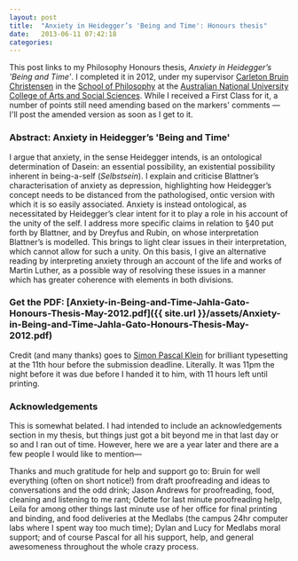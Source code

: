 ```yaml
---
layout: post
title:  "Anxiety in Heidegger’s 'Being and Time': Honours thesis"
date:   2013-06-11 07:42:18
categories:
---
```


This post links to my Philosophy Honours thesis, *Anxiety in Heidegger’s 'Being and Time'*. I completed it in 2012, under my supervisor [Carleton Bruin Christensen](http://philrsss.anu.edu.au/profile/carleton-bruin-christensen) in the [School of Philosophy](http://philrsss.anu.edu.au/) at the [Australian National University](http://www.anu.edu.au/) [College of Arts and Social Sciences](http://cass.anu.edu.au/). While I received a First Class for it, a number of points still need amending based on the markers' comments — I'll post the amended version as soon as I get to it.

### Abstract: Anxiety in Heidegger’s 'Being and Time'

I argue that anxiety, in the sense Heidegger intends, is an ontological determination of Dasein: an essential possibility, an existential possibility inherent in being-a-self (*Selbstsein*). I explain and criticise Blattner’s characterisation of anxiety as depression, highlighting how Heidegger’s concept needs to be distanced from the pathologised, ontic version with which it is so easily associated. Anxiety is instead ontological, as necessitated by Heidegger’s clear intent for it to play a role in his account of the unity of the self. I address more specific claims in relation to §40 put forth by Blattner, and by Dreyfus and Rubin, on whose interpretation Blattner’s is modelled. This brings to light clear issues in their interpretation, which cannot allow for such a unity. On this basis, I give an alternative reading by interpreting anxiety through an account of the life and works of Martin Luther, as a possible way of resolving these issues in a manner which has greater coherence with elements in both divisions.

### <i class="icon-download"></i> Get the PDF: [Anxiety-in-Being-and-Time-Jahla-Gato-Honours-Thesis-May-2012.pdf]({{ site.url }}/assets/Anxiety-in-Being-and-Time-Jahla-Gato-Honours-Thesis-May-2012.pdf)

Credit (and many thanks) goes to [Simon Pascal Klein](http://klepas.org/) for brilliant typesetting at the 11th hour before the submission deadline. Literally. It was 11pm the night before it was due before I handed it to him, with 11 hours left until printing.

### Acknowledgements

This is somewhat belated. I had intended to include an acknowledgements section in my thesis, but things just got a bit beyond me in that last day or so and I ran out of time. However, here we are a year later and there are a few people I would like to mention—

Thanks and much gratitude for help and support go to: Bruin for well everything (often on short notice!) from draft proofreading and ideas to conversations and the odd drink; Jason Andrews for proofreading, food, cleaning and listening to me rant; Odette for last minute proofreading help, Leila for among other things last minute use of her office for final printing and binding, and food deliveries at the Medlabs (the campus 24hr computer labs where I spent way too much time); Dylan and Lucy for Medlabs moral support; and of course Pascal for all his support, help, and general awesomeness throughout the whole crazy process.